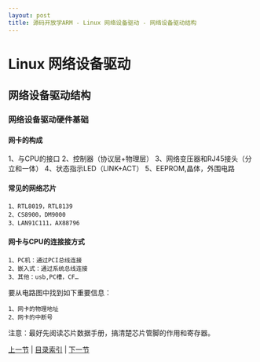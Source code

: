 ```yaml
---
layout: post
title: 源码开放学ARM - Linux 网络设备驱动 - 网络设备驱动结构
---
```


# Linux 网络设备驱动 #

## 网络设备驱动结构

### 网络设备驱动硬件基础

#### 网卡的构成
  
  1、与CPU的接口
	2、控制器（协议层+物理层）
	3、网络变压器和RJ45接头（分立和一体）
	4、状态指示LED（LINK+ACT）
	5、EEPROM,晶体，外围电路

#### 常见的网络芯片
	1、RTL8019，RTL8139
	2、CS8900，DM9000
	3、LAN91C111，AX88796

#### 网卡与CPU的连接接方式
	1、PC机：通过PCI总线连接
	2、嵌入式：通过系统总线连接
	3、其他：usb,PC槽，CF…

要从电路图中找到如下重要信息：

	1、网卡的物理地址
	2、网卡的中断号

注意：最好先阅读芯片数据手册，搞清楚芯片管脚的作用和寄存器。


[上一节](chp105-7.html)  |  [目录索引](../index.html)  |  [下一节](chp106-2.html)
